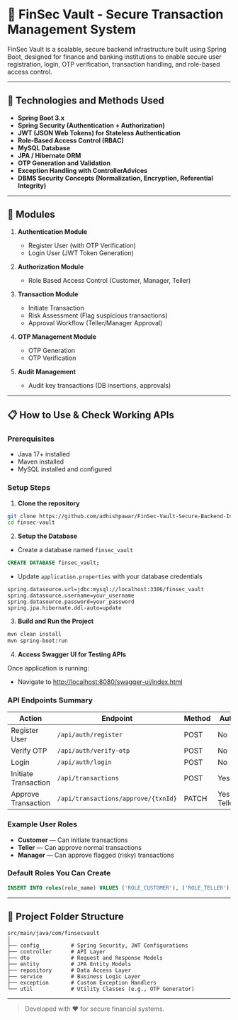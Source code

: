 # 🏦 FinSec Vault - Secure Transaction Management System

FinSec Vault is a scalable, secure backend infrastructure built using Spring Boot, designed for finance and banking institutions to enable secure user registration, login, OTP verification, transaction handling, and role-based access control.

---

## 🚀 Technologies and Methods Used

- **Spring Boot 3.x**
- **Spring Security (Authentication + Authorization)**
- **JWT (JSON Web Tokens) for Stateless Authentication**
- **Role-Based Access Control (RBAC)**
- **MySQL Database**
- **JPA / Hibernate ORM**
- **OTP Generation and Validation**
- **Exception Handling with ControllerAdvices**
- **DBMS Security Concepts (Normalization, Encryption, Referential Integrity)**

---

## 🧩 Modules

1. **Authentication Module**
   - Register User (with OTP Verification)
   - Login User (JWT Token Generation)

2. **Authorization Module**
   - Role Based Access Control (Customer, Manager, Teller)

3. **Transaction Module**
   - Initiate Transaction
   - Risk Assessment (Flag suspicious transactions)
   - Approval Workflow (Teller/Manager Approval)

4. **OTP Management Module**
   - OTP Generation
   - OTP Verification

5. **Audit Management**
   - Audit key transactions (DB insertions, approvals)

---

## 📋 How to Use & Check Working APIs

### Prerequisites
- Java 17+ installed
- Maven installed
- MySQL installed and configured

### Setup Steps

1. **Clone the repository**

```bash
git clone https://github.com/adhishpawar/FinSec-Vault-Secure-Backend-Infrastructure-for-Financial-Applications.git
cd finsec-vault
```

2. **Setup the Database**

- Create a database named `finsec_vault`

```sql
CREATE DATABASE finsec_vault;
```

- Update `application.properties` with your database credentials

```properties
spring.datasource.url=jdbc:mysql://localhost:3306/finsec_vault
spring.datasource.username=your_username
spring.datasource.password=your_password
spring.jpa.hibernate.ddl-auto=update
```

3. **Build and Run the Project**

```bash
mvn clean install
mvn spring-boot:run
```

4. **Access Swagger UI for Testing APIs**

Once application is running:

- Navigate to [http://localhost:8080/swagger-ui/index.html](http://localhost:8080/swagger-ui/index.html)

### API Endpoints Summary

| Action                  | Endpoint                  | Method | Auth Required |
|--------------------------|----------------------------|--------|---------------|
| Register User            | `/api/auth/register`       | POST   | No            |
| Verify OTP               | `/api/auth/verify-otp`      | POST   | No            |
| Login                    | `/api/auth/login`          | POST   | No            |
| Initiate Transaction     | `/api/transactions`        | POST   | Yes           |
| Approve Transaction      | `/api/transactions/approve/{txnId}` | PATCH | Yes (Role: Teller/Manager) |

### Example User Roles

- **Customer** — Can initiate transactions
- **Teller** — Can approve normal transactions
- **Manager** — Can approve flagged (risky) transactions

### Default Roles You Can Create

```sql
INSERT INTO roles(role_name) VALUES ('ROLE_CUSTOMER'), ('ROLE_TELLER'), ('ROLE_MANAGER');
```

---

## 📂 Project Folder Structure

```
src/main/java/com/finsecvault
│
├── config          # Spring Security, JWT Configurations
├── controller      # API Layer
├── dto             # Request and Response Models
├── entity          # JPA Entity Models
├── repository      # Data Access Layer
├── service         # Business Logic Layer
├── exception       # Custom Exception Handlers
└── util            # Utility Classes (e.g., OTP Generator)
```

---


> Developed with ❤️ for secure financial systems.
